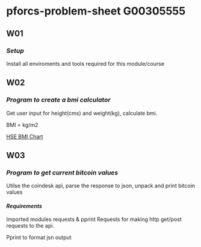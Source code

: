 # pforcs-problem-sheet G00305555


## W01
### ***Setup***

Install all enviroments and tools required for this module/course


## W02
### ***Program to create a bmi calculator***

Get user input for height(cms) and weight(kg), calculate bmi.

BMI = kg/m2

[HSE BMI Chart](https://www.hse.ie/eng/services/list/2/primarycare/east-coast-diabetes-service/management-of-type-2-diabetes/lifestyle-management/healthy-eating-advice/bmi-chart.pdf)


## W03
### ***Program to get current bitcoin values***
Utilse the coindesk api, parse the response to json,  unpack and print bitcoin values

#### ***Requirements***

Imported modules requests & pprint
Requests for making http get/post requests to the api.

Pprint to format jsn output



